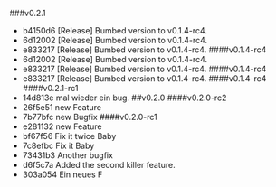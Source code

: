 ###v0.2.1
* b4150d6 [Release] Bumbed version to v0.1.4-rc4.
* 6d12002 [Release] Bumbed version to v0.1.4-rc4.
* e833217 [Release] Bumbed version to v0.1.4-rc4.
####v0.1.4-rc4
* 6d12002 [Release] Bumbed version to v0.1.4-rc4.
* e833217 [Release] Bumbed version to v0.1.4-rc4.
####v0.1.4-rc4
* e833217 [Release] Bumbed version to v0.1.4-rc4.
####v0.1.4-rc4
####v0.2.1-rc1
* 14d813e mal wieder ein bug.
##v0.2.0
####v0.2.0-rc2
* 26f5e51 new Feature
* 7b77bfc new Bugfix
####v0.2.0-rc1
* e281132 new Feature
* bf67f56 Fix it twice Baby
* 7c8efbc Fix it Baby
* 73431b3 Another bugfix
* d6f5c7a Added the second killer feature.
* 303a054 Ein neues F
